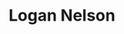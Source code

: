 ---
layout: employee
skillsid: 5
title: 'Logan Nelson'
permalink: /employees/:title 
location: 'Texas'
position: 'Ecology Team Leader'
availability: 62
internal: true
categories: 
- employees
phoneNumber: 555-555-5555
email: email@gmail.com
manage: false
---